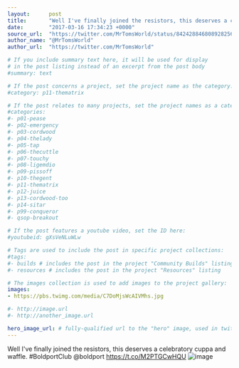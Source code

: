 ```yaml
---
layout:      post
title:       "Well I've finally joined the resistors, this deserves a celebratory cuppa and waffle.   #BoldportClub @boldport"
date:        "2017-03-16 17:34:23 +0000"
source_url:  "https://twitter.com/MrTomsWorld/status/842428846808928256"
author_name: "@MrTomsWorld"
author_url:  "https://twitter.com/MrTomsWorld"

# If you include summary text here, it will be used for display
# in the post listing instead of an excerpt from the post body
#summary: text

# If the post concerns a project, set the project name as the category:
#category: p11-thematrix

# If the post relates to many projects, set the project names as a categories array:
#categories:
#- p01-pease
#- p02-emergency
#- p03-cordwood
#- p04-thelady
#- p05-tap
#- p06-thecuttle
#- p07-touchy
#- p08-ligemdio
#- p09-pissoff
#- p10-thegent
#- p11-thematrix
#- p12-juice
#- p13-cordwood-too
#- p14-sitar
#- p99-conqueror
#- qsop-breakout

# If the post features a youtube video, set the ID here:
#youtubeid: gXsVeNLuWLw

# Tags are used to include the post in specific project collections:
#tags:
#- builds # includes the post in the project "Community Builds" listing
#- resources # includes the post in the project "Resources" listing

# The images collection is used to add images to the project gallery:
images:
- https://pbs.twimg.com/media/C7DoMjsWcAIVMhs.jpg

#- http://image.url
#- http://another_image.url

hero_image_url: # fully-qualified url to the "hero" image, used in twitter cards for example
---
```


Well I've finally joined the resistors, this deserves a celebratory cuppa and waffle.   #BoldportClub @boldport https://t.co/M2PTGCwHQU
![image](https://pbs.twimg.com/media/C7DoMjsWcAIVMhs.jpg)


